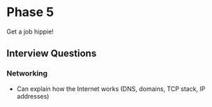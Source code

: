 # Phase 5

Get a job hippie!



## Interview Questions

### Networking

- Can explain how the Internet works (DNS, domains, TCP stack, IP addresses)
